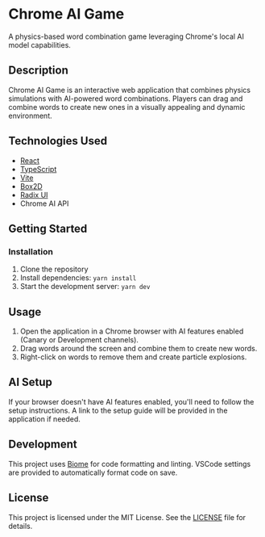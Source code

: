 # Chrome AI Game

A physics-based word combination game leveraging Chrome's local AI model capabilities.

## Description

Chrome AI Game is an interactive web application that combines physics simulations with AI-powered word combinations. Players can drag and combine words to create new ones in a visually appealing and dynamic environment.

## Technologies Used

- [React](https://reactjs.org/)
- [TypeScript](https://www.typescriptlang.org/)
- [Vite](https://vitejs.dev/)
- [Box2D](https://box2d.org/)
- [Radix UI](https://www.radix-ui.com/)
- Chrome AI API

## Getting Started

### Installation

1. Clone the repository
2. Install dependencies: `yarn install`
3. Start the development server: `yarn dev`

## Usage

1. Open the application in a Chrome browser with AI features enabled (Canary or Development channels).
2. Drag words around the screen and combine them to create new words.
3. Right-click on words to remove them and create particle explosions.

## AI Setup

If your browser doesn't have AI features enabled, you'll need to follow the setup instructions. A link to the setup guide will be provided in the application if needed.

## Development

This project uses [Biome](https://biomejs.dev/) for code formatting and linting. VSCode settings are provided to automatically format code on save.

## License

This project is licensed under the MIT License. See the [LICENSE](LICENSE) file for details.
